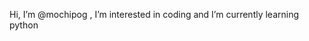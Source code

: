 Hi, I’m @mochipog ,
I’m interested in coding and 
I’m currently learning python

<!---
mochipog/mochipog is a ✨ special ✨ repository because its `README.md` (this file) appears on your GitHub profile.
You can click the Preview link to take a look at your changes.
--->
